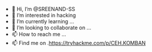- 👋 Hi, I’m @SREENAND-SS
- 👀 I’m interested in hacking
- 🌱 I’m currently learning ...
- 💞️ I’m looking to collaborate on ...
- 📫 How to reach me ...
- 📫 Find me on  .https://tryhackme.com/p/CEH.KOMBAN
<!---
SREENAND-SS/SREENAND-SS is a ✨ special ✨ repository because its `README.md` (this file) appears on your GitHub profile.
You can click the Preview link to take a look at your changes.
--->
